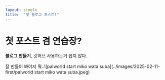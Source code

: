 ```yaml
---
layout: single
title:  "첫 블로그 포스트!"
---
```


# 첫 포스트 겸 연습장?

**블로그 만들기**, 깃허브 사용하는거 쉽지 않다..

잘 만들어 봐야지 뭐..![palworld start miko wata suba](../images/2025-02-11-first/palworld start miko wata suba.jpeg)
